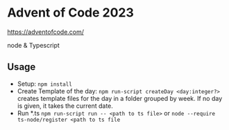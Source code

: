 # Advent of Code 2023

https://adventofcode.com/

node & Typescript

## Usage
* Setup: `npm install`
* Create Template of the day: `npm run-script createDay <day:integer?>` creates template files for the day in a folder grouped by week. If no day is given, it takes the current date.
* Run *.ts `npm run-script run -- <path to ts file>` or `node --require ts-node/register <path to ts file`

